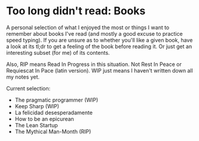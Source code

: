 # Too long didn't read: Books


A personal selection of what I enjoyed the most or things I want to remember about books I've read (and mostly a good excuse to practice speed typing). If you are unsure as to whether you'll like a given book, have a look at its tl;dr to get a feeling of the book before reading it. Or just get an interesting subset (for me) of its contents.

Also, RIP means Read In Progress in this situation. Not Rest In Peace or Requiescat In Pace (latin version). WIP just means I haven't written down all my notes yet.

Current selection:
* The pragmatic programmer (WIP)
* Keep Sharp (WIP)
* La felicidad desesperadamente
* How to be an epicurean
* The Lean Startup
* The Mythical Man-Month (RIP)

